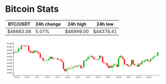 # Bitcoin Stats

BTC/USDT|24h change|24h high|24h low|
|---|---|---|---|
|$46663.08|5.07%|$46999.00|$44378.41|

<img src="./chart.svg">
